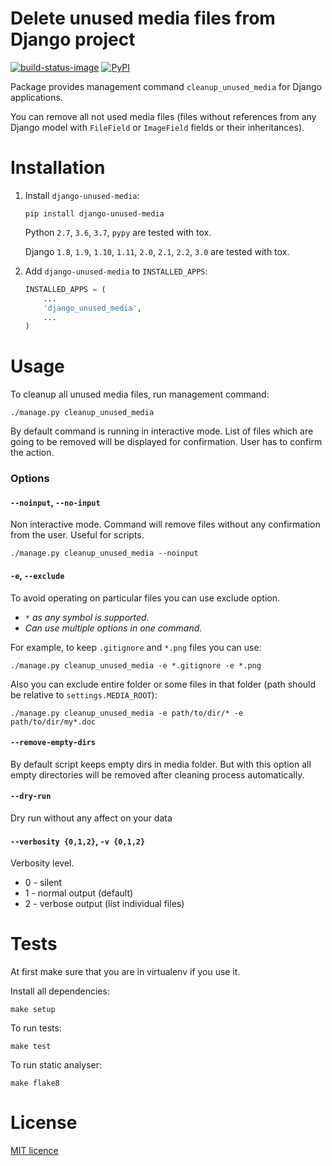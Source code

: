 # Delete unused media files from Django project

[![build-status-image]][travis] [![PyPI][pypi-version-image]][pypi-version]

Package provides management command `cleanup_unused_media` for Django applications. 

You can remove all not used media files (files without references from any Django model with `FileField` or `ImageField` fields or their inheritances).

# Installation

1.  Install ``django-unused-media``:
    ```
    pip install django-unused-media
    ```

    Python `2.7`, `3.6`, `3.7`, `pypy` are tested with tox.
    
    Django `1.8`, `1.9`, `1.10`, `1.11`, `2.0`, `2.1`, `2.2`, `3.0` are tested with tox.

2.  Add ``django-unused-media`` to ``INSTALLED_APPS``:
    ```python
    INSTALLED_APPS = (
        ...
        'django_unused_media',
        ...
    )
    ```

# Usage

To cleanup all unused media files, run management command:
```
./manage.py cleanup_unused_media
```
By default command is running in interactive mode. List of files which are going to be removed will be displayed for confirmation. User has to confirm the action.

### Options

#### `--noinput`, `--no-input`

Non interactive mode. Command will remove files without any confirmation from the user. Useful for scripts.
```
./manage.py cleanup_unused_media --noinput
```

#### `-e`, `--exclude`

To avoid operating on particular files you can use exclude option. 
- *`*` as any symbol is supported.*
- *Can use multiple options in one command.*

For example, to keep `.gitignore` and `*.png` files you can use:
```
./manage.py cleanup_unused_media -e *.gitignore -e *.png
```

Also you can exclude entire folder or some files in that folder (path should be relative to `settings.MEDIA_ROOT`):
```
./manage.py cleanup_unused_media -e path/to/dir/* -e path/to/dir/my*.doc
```

#### `--remove-empty-dirs`

By default script keeps empty dirs in media folder. But with this option all empty directories will be removed after cleaning process automatically.

#### `--dry-run`

Dry run without any affect on your data

#### `--verbosity {0,1,2}`, `-v {0,1,2}`

Verbosity level. 
- 0 - silent
- 1 - normal output (default)
- 2 - verbose output (list individual files)


# Tests
At first make sure that you are in virtualenv if you use it.

Install all dependencies:
```
make setup
```
To run tests:
```
make test
```
To run static analyser:
```
make flake8
```

# License
[MIT licence](./LICENSE)

[build-status-image]: https://api.travis-ci.org/akolpakov/django-unused-media.svg?branch=master
[travis]: http://travis-ci.org/akolpakov/django-unused-media?branch=master
[pypi-version-image]: https://img.shields.io/pypi/v/django-unused-media.svg
[pypi-version]: https://pypi.python.org/pypi/django-unused-media
